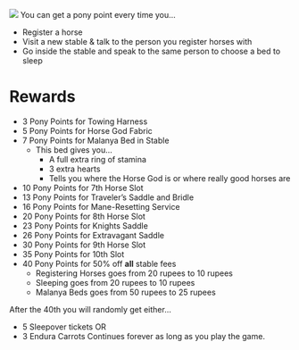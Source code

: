 ![](https://youtu.be/A0gb2sbH4r8)
You can get a pony point every time you…
- Register a horse
- Visit a new stable & talk to the person you register horses with
- Go inside the stable and speak to the same person to choose a bed to sleep

# Rewards
- 3 Pony Points for Towing Harness
- 5 Pony Points for Horse God Fabric
- 7 Pony Points for Malanya Bed in Stable
    - This bed gives you…
        - A full extra ring of stamina
        - 3 extra hearts
        - Tells you where the Horse God is or where really good horses are
- 10 Pony Points for 7th Horse Slot
- 13 Pony Points for Traveler’s Saddle and Bridle
- 16 Pony Points for Mane-Resetting Service
- 20 Pony Points for 8th Horse Slot
- 23 Pony Points for Knights Saddle
- 26 Pony Points for Extravagant Saddle
- 30 Pony Points for 9th Horse Slot
- 35 Pony Points for 10th Slot
- 40 Pony Points for 50% off **all** stable fees
    - Registering Horses goes from 20 rupees to 10 rupees
    - Sleeping goes from 20 rupees to 10 rupees
    - Malanya Beds goes from 50 rupees to 25 rupees

After the 40th you will randomly get either…
- 5 Sleepover tickets
OR
- 3 Endura Carrots
Continues forever as long as you play the game.